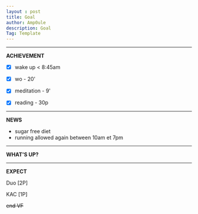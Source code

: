 ```yaml
---
layout : post
title: Goal
author: Amp0ule
description: Goal
Tag: Template
---
```


*****
**ACHIEVEMENT**

- [x] wake up < 8:45am
- [x] wo - 20'
- [x] meditation - 9'
- [x] reading - 30p


*****
**NEWS**

- sugar free diet
- running allowed again between 10am et 7pm



*****
**WHAT'S UP?**


*****
**EXPECT**

Duo [2P]

KAC [1P]

~~end VF~~







